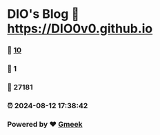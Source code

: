 # DIO's Blog :link: https://DIO0v0.github.io 
### :page_facing_up: [10](https://DIO0v0.github.io/tag.html) 
### :speech_balloon: 1 
### :hibiscus: 27181 
### :alarm_clock: 2024-08-12 17:38:42 
### Powered by :heart: [Gmeek](https://github.com/Meekdai/Gmeek)
